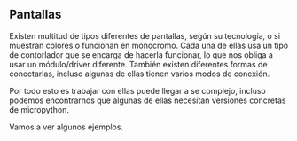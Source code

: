 ## Pantallas

Existen multitud de tipos diferentes de pantallas, según su tecnología, o si muestran colores o funcionan en monocromo. Cada una de ellas usa un tipo de contorlador que se encarga de hacerla funcionar, lo que nos obliga a usar un módulo/driver diferente. También existen diferentes formas de conectarlas, incluso algunas de ellas tienen varios modos de conexión.

Por todo esto es trabajar con ellas puede llegar a se complejo, incluso podemos encontrarnos que algunas de ellas necesitan versiones concretas de micropython.

Vamos a ver algunos ejemplos.

